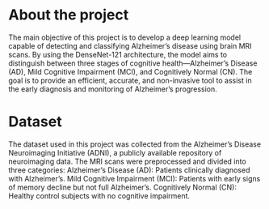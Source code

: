 # About the project
The main objective of this project is to develop a deep learning model capable of detecting and classifying Alzheimer’s disease using brain MRI scans. By using the DenseNet-121 architecture, the model aims to distinguish between three stages of cognitive health—Alzheimer’s Disease (AD), Mild Cognitive Impairment (MCI), and Cognitively Normal (CN). The goal is to provide an efficient, accurate, and non-invasive tool to assist in the early diagnosis and monitoring of Alzheimer’s progression.

# Dataset
The dataset used in this project was collected from the Alzheimer’s Disease Neuroimaging Initiative (ADNI), a publicly available repository of neuroimaging data. The MRI scans were preprocessed and divided into three categories:
Alzheimer’s Disease (AD): Patients clinically diagnosed with Alzheimer’s.
Mild Cognitive Impairment (MCI): Patients with early signs of memory decline but not full Alzheimer’s.
Cognitively Normal (CN): Healthy control subjects with no cognitive impairment.
